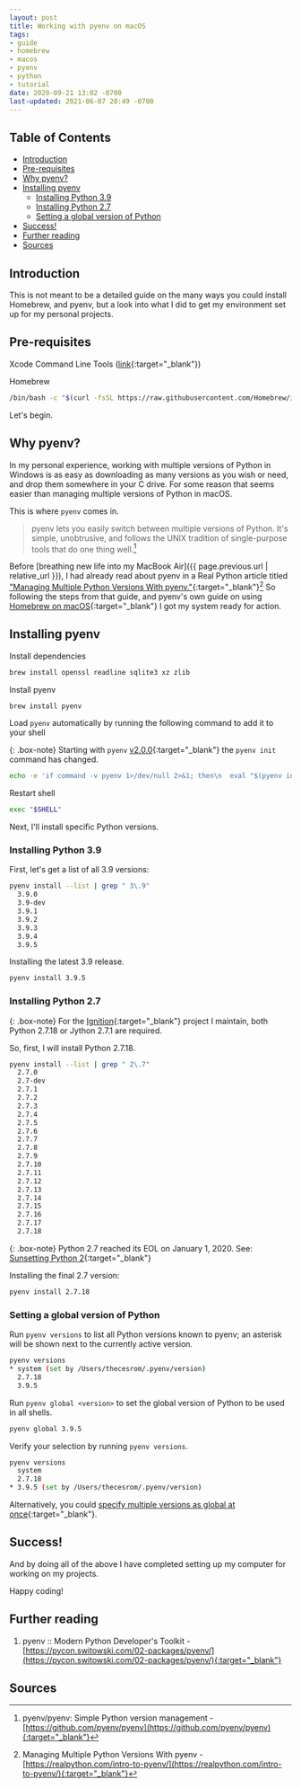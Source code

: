 ```yaml
---
layout: post
title: Working with pyenv on macOS
tags:
- guide
- homebrew
- macos
- pyenv
- python
- tutorial
date: 2020-09-21 13:02 -0700
last-updated: 2021-06-07 20:49 -0700
---
```

## Table of Contents
- [Introduction](#introduction)
- [Pre-requisites](#pre-requisites)
- [Why pyenv?](#why-pyenv)
- [Installing pyenv](#installing-pyenv)
    - [Installing Python 3.9](#installing-python-39)
    - [Installing Python 2.7](#installing-python-27)
    - [Setting a global version of Python](#setting-a-global-version-of-python)
- [Success!](#success)
- [Further reading](#further-reading)
- [Sources](#sources)

## Introduction
This is not meant to be a detailed guide on the many ways you could install Homebrew, and pyenv, but a look into what I did to get my environment set up for my personal projects.

## Pre-requisites
Xcode Command Line Tools ([link](https://developer.apple.com/download/more/?=xcode){:target="_blank"})

Homebrew
```bash
/bin/bash -c "$(curl -fsSL https://raw.githubusercontent.com/Homebrew/install/master/install.sh)"
```

Let's begin.

## Why pyenv?

In my personal experience, working with multiple versions of Python in Windows is as easy as downloading as many versions as you wish or need, and drop them somewhere in your C drive. For some reason that seems easier than managing multiple versions of Python in macOS.

This is where `pyenv` comes in.

> pyenv lets you easily switch between multiple versions of Python. It's simple, unobtrusive, and follows the UNIX tradition of single-purpose tools that do one thing well.[^1]

Before [breathing new life into my MacBook Air]({{ page.previous.url | relative_url }}), I had already read about pyenv in a Real Python article titled ["Managing Multiple Python Versions With pyenv."](https://realpython.com/intro-to-pyenv/){:target="_blank"}[^2] So following the steps from that guide, and pyenv's own guide on using [Homebrew on macOS](https://github.com/pyenv/pyenv#homebrew-on-macos){:target="_blank"} I got my system ready for action.

## Installing pyenv

Install dependencies
```bash
brew install openssl readline sqlite3 xz zlib
```

Install pyenv
```bash
brew install pyenv
```

Load `pyenv` automatically by running the following command to add it to your shell

{: .box-note}
Starting with `pyenv` [v2.0.0](https://github.com/pyenv/pyenv/releases/tag/v2.0.0){:target="_blank"} the `pyenv init` command has changed.
```bash
echo -e 'if command -v pyenv 1>/dev/null 2>&1; then\n  eval "$(pyenv init --path)"\nfi' >> ~/.zshrc
```

Restart shell
```bash
exec "$SHELL"
```

Next, I'll install specific Python versions.

### Installing Python 3.9

First, let's get a list of all 3.9 versions:
```bash
pyenv install --list | grep " 3\.9"
  3.9.0
  3.9-dev
  3.9.1
  3.9.2
  3.9.3
  3.9.4
  3.9.5
```

Installing the latest 3.9 release.

```bash
pyenv install 3.9.5
```

### Installing Python 2.7

{: .box-note}
For the [Ignition](https://github.com/thecesrom/Ignition/){:target="_blank"} project I maintain, both Python 2.7.18 or Jython 2.7.1 are required.

So, first, I will install Python 2.7.18.


```bash
pyenv install --list | grep " 2\.7"
  2.7.0
  2.7-dev
  2.7.1
  2.7.2
  2.7.3
  2.7.4
  2.7.5
  2.7.6
  2.7.7
  2.7.8
  2.7.9
  2.7.10
  2.7.11
  2.7.12
  2.7.13
  2.7.14
  2.7.15
  2.7.16
  2.7.17
  2.7.18
```

{: .box-note}
Python 2.7 reached its EOL on January 1, 2020. See: [Sunsetting Python 2](https://www.python.org/doc/sunset-python-2/){:target="_blank"}

Installing the final 2.7 version:

```bash
pyenv install 2.7.18
```

### Setting a global version of Python

Run `pyenv versions` to list all Python versions known to pyenv; an asterisk will be shown next to the currently active version.

```bash
pyenv versions
* system (set by /Users/thecesrom/.pyenv/version)
  2.7.18
  3.9.5
```

Run `pyenv global <version>` to set the global version of Python to be used in all shells.

```bash
pyenv global 3.9.5
```

Verify your selection by running `pyenv versions`.

```bash
pyenv versions
  system
  2.7.18
* 3.9.5 (set by /Users/thecesrom/.pyenv/version)
```

Alternatively, you could [specify multiple versions as global at once](https://github.com/pyenv/pyenv/blob/master/COMMANDS.md#pyenv-global-advanced){:target="_blank"}.

## Success!

And by doing all of the above I have completed setting up my computer for working on my projects.

Happy coding!

## Further reading
1. pyenv :: Modern Python Developer's Toolkit - [https://pycon.switowski.com/02-packages/pyenv/](https://pycon.switowski.com/02-packages/pyenv/){:target="_blank"}

## Sources
[^1]: pyenv/pyenv: Simple Python version management - [https://github.com/pyenv/pyenv](https://github.com/pyenv/pyenv){:target="_blank"}
[^2]: Managing Multiple Python Versions With pyenv - [https://realpython.com/intro-to-pyenv/](https://realpython.com/intro-to-pyenv/){:target="_blank"}